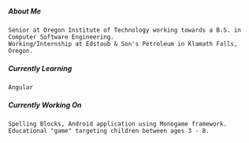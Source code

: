 ##### About Me
    Senior at Oregon Institute of Technology working towards a B.S. in Computer Software Engineering.
    Working/Internship at Edstaub & Son's Petroleum in Klamath Falls, Oregon.
##### Currently Learning
    Angular 
##### Currently Working On
    Spelling Blocks, Android application using Monogame framework. Educational "game" targeting children between ages 3 - 8.
    

